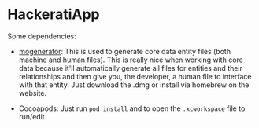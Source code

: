 HackeratiApp
============

Some dependencies:

* [mogenerator](http://rentzsch.github.io/mogenerator/): This is used to generate core data entity files (both machine and human files). This is really nice when working with core data because it'll automatically generate all files for entities and their relationships and then give you, the developer, a human file to interface with that entity. Just download the .dmg or install via homebrew on the website.

* Cocoapods: Just run ```pod install``` and to open the ```.xcworkspace``` file to run/edit
